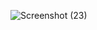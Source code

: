 ![Screenshot (23)](https://user-images.githubusercontent.com/91746229/164943378-e7571fe4-5c70-499a-b73b-4611d973779d.png)

